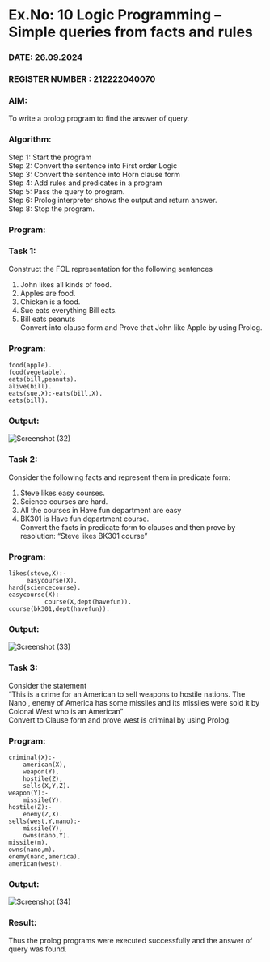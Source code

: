 # Ex.No: 10  Logic Programming –  Simple queries from facts and rules
### DATE: 26.09.2024                                                                         
### REGISTER NUMBER : 212222040070
### AIM: 
To write a prolog program to find the answer of query. 
###  Algorithm:
 Step 1: Start the program <br> 
 Step 2: Convert the sentence into First order Logic  <br> 
 Step 3:  Convert the sentence into Horn clause form  <br> 
 Step 4: Add rules and predicates in a program   <br> 
 Step 5:  Pass the query to program. <br> 
 Step 6: Prolog interpreter shows the output and return answer. <br> 
 Step 8:  Stop the program.
### Program:
### Task 1:
Construct the FOL representation for the following sentences <br> 
1.	John likes all kinds of food.  <br> 
2.	Apples are food.  <br> 
3.	Chicken is a food.  <br> 
4.	Sue eats everything Bill eats. <br> 
5.	 Bill eats peanuts  <br> 
   Convert into clause form and Prove that John like Apple by using Prolog. <br> 
### Program:
```
food(apple).
food(vegetable).
eats(bill,peanuts).
alive(bill).
eats(sue,X):-eats(bill,X).
eats(bill).
```



### Output:
![Screenshot (32)](https://github.com/Vikhram-S/AI_Lab_2023-24/assets/146576573/0804bca9-ce70-459f-822b-3de4a4c090bd)


### Task 2:
Consider the following facts and represent them in predicate form: <br>              
1.	Steve likes easy courses. <br> 
2.	Science courses are hard. <br> 
3. All the courses in Have fun department are easy <br> 
4. BK301 is Have fun department course.<br> 
Convert the facts in predicate form to clauses and then prove by resolution: “Steve likes BK301 course”<br> 

### Program:
```
likes(steve,X):-
     easycourse(X).
hard(sciencecourse).
easycourse(X):-
          course(X,dept(havefun)).
course(bk301,dept(havefun)).
```


### Output:
![Screenshot (33)](https://github.com/Vikhram-S/AI_Lab_2023-24/assets/146576573/318f38c1-c5b8-40b2-b523-f55bd74ba528)




### Task 3:
Consider the statement <br> 
“This is a crime for an American to sell weapons to hostile nations. The Nano , enemy of America has some missiles and its missiles were sold it by Colonal West who is an American” <br> 
Convert to Clause form and prove west is criminal by using Prolog.<br> 
### Program:
```
criminal(X):-
	american(X),
	weapon(Y),
	hostile(Z),
	sells(X,Y,Z).
weapon(Y):-
    missile(Y).
hostile(Z):-
    enemy(Z,X).
sells(west,Y,nano):-
    missile(Y),
    owns(nano,Y).
missile(m).
owns(nano,m).
enemy(nano,america).
american(west).
```
### Output:
![Screenshot (34)](https://github.com/Vikhram-S/AI_Lab_2023-24/assets/146576573/aa255296-7016-48c3-bf05-336df6bcc1d0)


### Result:
Thus the prolog programs were executed successfully and the answer of query was found.
